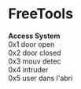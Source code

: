 # FreeTools

**Access System** <br/>
0x1 door open <br/>
0x2 door closed <br/>
0x3 mouv detec <br/>
0x4 intruder <br/>
0x5 user dans l'abri <br/>
